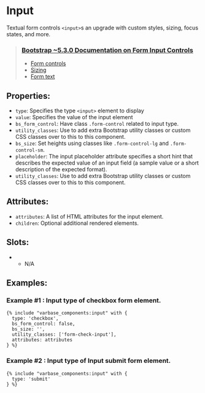 # Input

Textual form controls `<input>`s an upgrade with custom styles, sizing, focus states, and more.

> ### [Bootstrap ~5.3.0 Documentation on Form Input Controls](https://getbootstrap.com/docs/5.3/forms/form-control)
> * [Form controls](https://getbootstrap.com/docs/5.3/forms/form-control/#example)
> * [Sizing](https://getbootstrap.com/docs/5.3/forms/form-control/#sizing)
> * [Form text](https://getbootstrap.com/docs/5.3/forms/form-control/#form-text)

## Properties:
* `type`: Specifies the type `<input>` element to display
* `value`: Specifies the value of the input element
* `bs_form_control`: Have class `.form-control` related to input type.
* `utility_classes`: Use to add extra Bootstrap utility classes or custom CSS classes
                     over to this to this component.
* `bs_size`: Set heights using classes like `.form-control-lg` and `.form-control-sm`.
* `placeholder`: The input placeholder attribute specifies a short hint that describes
                 the expected value of an input field (a sample value or a short
                 description of the expected format).
* `utility_classes`: Use to add extra Bootstrap utility classes or custom CSS classes over to this to this component.

## Attributes:
* `attributes`: A list of HTML attributes for the input element.
* `children`: Optional additional rendered elements.

## Slots:
* - N/A


## Examples:

### Example #1 : Input type of checkbox form element.
```
{% include "varbase_components:input" with {
  type: 'checkbox',
  bs_form_control: false,
  bs_size: '',
  utility_classes: ['form-check-input'],
  attributes: attributes
} %}
```

### Example #2 : Input type of Input submit form element.
```
{% include "varbase_components:input" with {
  type: 'submit'
} %}
```
